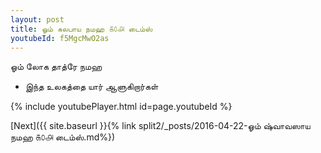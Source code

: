 ```yaml
---
layout: post
title: ஓம் சுலபாய நமஹ ௧௦௮ டைம்ஸ்
youtubeId: f5MgcMwO2as
---
```

 
 
 ஓம் லோக தாத்ரே நமஹ  
 
 -  இந்த உலகத்தை யார் ஆளுகிறார்கள் 
 
  
 
  
 
 
 
 
 
 


{% include youtubePlayer.html id=page.youtubeId %}
 
[Next]({{ site.baseurl }}{% link  split2/_posts/2016-04-22-ஓம் ஷ்வாவஸாய நமஹ ௧௦௮ டைம்ஸ்.md%})
 
